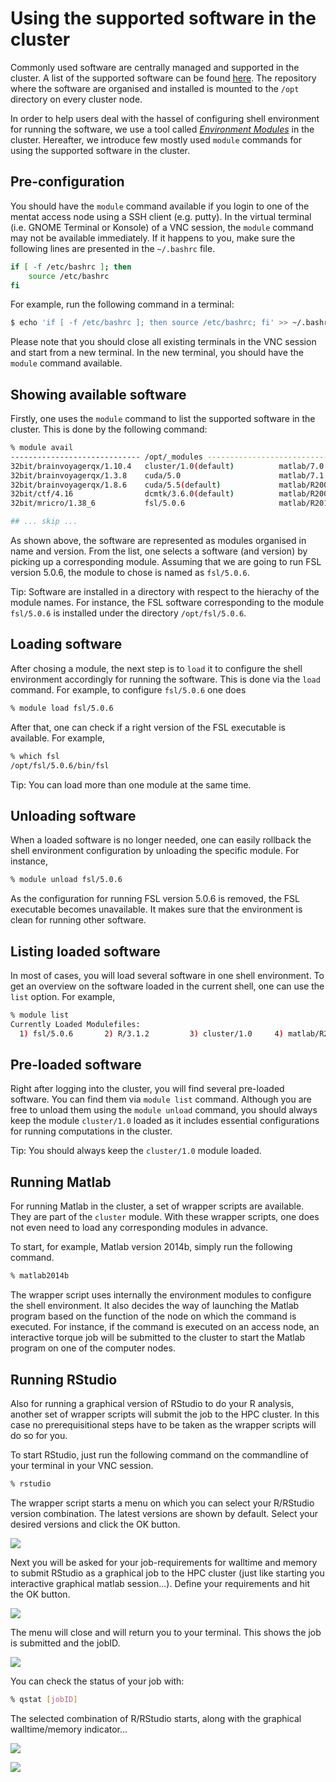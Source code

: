 # Using the supported software in the cluster

Commonly used software are centrally managed and supported in the cluster. A list of the supported software can be found [here](http://intranet.donders.ru.nl/index.php?id=966). The repository where the software are organised and installed is mounted to the `/opt` directory on every cluster node.

In order to help users deal with the hassel of configuring shell environment for running the software, we use a tool called [_Environment Modules_](http://modules.sourceforge.net/) in the cluster.  Hereafter, we introduce few mostly used `module` commands for using the supported software in the cluster.

## Pre-configuration

You should have the `module` command available if you login to one of the mentat access node using a SSH client (e.g. putty). In the virtual terminal (i.e. GNOME Terminal or Konsole) of a VNC session, the `module` command may not be available immediately. If it happens to you, make sure the following lines are presented in the `~/.bashrc` file.

```bash
if [ -f /etc/bashrc ]; then
    source /etc/bashrc
fi
```

For example, run the following command in a terminal:

```bash
$ echo 'if [ -f /etc/bashrc ]; then source /etc/bashrc; fi' >> ~/.bashrc
```

Please note that you should close all existing terminals in the VNC session and start from a new terminal. In the new terminal, you should have the `module` command available.

## Showing available software

Firstly, one uses the `module` command to list the supported software in the cluster. This is done by the following command:

```bash
% module avail 
----------------------------- /opt/_modules -----------------------------------------------
32bit/brainvoyagerqx/1.10.4   cluster/1.0(default)          matlab/7.0.4                  mcr/R2011b
32bit/brainvoyagerqx/1.3.8    cuda/5.0                      matlab/7.1.0                  mcr/R2012a
32bit/brainvoyagerqx/1.8.6    cuda/5.5(default)             matlab/R2006a                 mcr/R2012b(default)
32bit/ctf/4.16                dcmtk/3.6.0(default)          matlab/R2006b                 mcr/R2013a
32bit/mricro/1.38_6           fsl/5.0.6                     matlab/R2014a                 python/2.6.5

## ... skip ...
```

As shown above, the software are represented as modules organised in name and version.  From the list, one selects a software (and version) by picking up a corresponding module. Assuming that we are going to run FSL version 5.0.6, the module to chose is named as `fsl/5.0.6`.

Tip: Software are installed in a directory with respect to the hierachy of the module names.  For instance, the FSL software corresponding to the module `fsl/5.0.6` is installed under the directory `/opt/fsl/5.0.6`.

## Loading software

After chosing a module, the next step is to `load` it to configure the shell environment accordingly for running the software. This is done via the `load` command. For example, to configure `fsl/5.0.6` one does 

```bash
% module load fsl/5.0.6
```

After that, one can check if a right version of the FSL executable is available.  For example,

```bash
% which fsl
/opt/fsl/5.0.6/bin/fsl
```

Tip: You can load more than one module at the same time.

## Unloading software

When a loaded software is no longer needed, one can easily rollback the shell environment configuration by unloading the specific module.  For instance,

```bash
% module unload fsl/5.0.6
```

As the configuration for running FSL version 5.0.6 is removed, the FSL executable becomes unavailable.  It makes sure that the environment is clean for running other software.

## Listing loaded software

In most of cases, you will load several software in one shell environment. To get an overview on the software loaded in the current shell, one can use the `list` option. For example,

```bash
% module list
Currently Loaded Modulefiles:
  1) fsl/5.0.6       2) R/3.1.2         3) cluster/1.0     4) matlab/R2012b
```

## Pre-loaded software

Right after logging into the cluster, you will find several pre-loaded software.  You can find them via `module list` command. Although you are free to unload them using the `module unload` command, you should always keep the module `cluster/1.0` loaded as it includes essential configurations for running computations in the cluster.

Tip: You should always keep the `cluster/1.0` module loaded.

## Running Matlab

For running Matlab in the cluster, a set of wrapper scripts are available. They are part of the `cluster` module. With these wrapper scripts, one does not even need to load any corresponding modules in advance. 

To start, for example, Matlab version 2014b, simply run the following command.

```bash
% matlab2014b
``` 

The wrapper script uses internally the environment modules to configure the shell environment. It also decides the way of launching the Matlab program based on the function of the node on which the command is executed.  For instance, if the command is executed on an access node, an interactive torque job will be submitted to the cluster to start the Matlab program on one of the computer nodes.

## Running RStudio

Also for running a graphical version of RStudio to do your R analysis, another set of wrapper scripts will submit the job to the HPC cluster. In this case no prerequisitional steps have to be taken as the wrapper scripts will do so for you.

To start RStudio, just run the following command on the commandline of your terminal in your VNC session.

```bash
% rstudio
``` 

The wrapper script starts a menu on which you can select your R/RStudio version combination. The latest versions are shown by default. Select your desired versions and click the OK button.

![](figures/rstudio_select.png)

Next you will be asked for your job-requirements for walltime and memory to submit RStudio as a graphical job to the HPC cluster (just like starting you interactive graphical matlab session...). Define your requirements and hit the OK button.

![](figures/rstudio_jobrequirements.png)

The menu will close and will return you to your terminal. This shows the job is submitted and the jobID.

![](figures/rstudio_jobrunning.png)

You can check the status of your job with:

```bash
% qstat [jobID]
``` 

The selected combination of R/RStudio starts, along with the graphical walltime/memory indicator...

![](figures/rstudio_jobinfo.png)

![](figures/rstudio_running.png)
